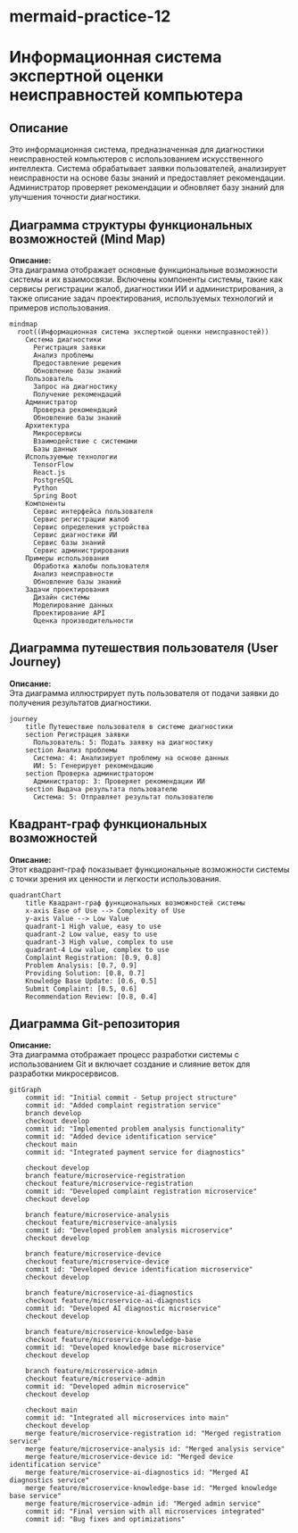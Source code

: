 # mermaid-practice-12
# Информационная система экспертной оценки неисправностей компьютера

## Описание

Это информационная система, предназначенная для диагностики неисправностей компьютеров с использованием искусственного интеллекта. Система обрабатывает заявки пользователей, анализирует неисправности на основе базы знаний и предоставляет рекомендации. Администратор проверяет рекомендации и обновляет базу знаний для улучшения точности диагностики.

## Диаграмма структуры функциональных возможностей (Mind Map)

**Описание:**  
Эта диаграмма отображает основные функциональные возможности системы и их взаимосвязи. Включены компоненты системы, такие как сервисы регистрации жалоб, диагностики ИИ и администрирования, а также описание задач проектирования, используемых технологий и примеров использования.

```mermaid
mindmap
  root((Информационная система экспертной оценки неисправностей))
    Система диагностики
      Регистрация заявки
      Анализ проблемы
      Предоставление решения
      Обновление базы знаний
    Пользователь
      Запрос на диагностику
      Получение рекомендаций
    Администратор
      Проверка рекомендаций
      Обновление базы знаний
    Архитектура
      Микросервисы
      Взаимодействие с системами
      Базы данных
    Используемые технологии
      TensorFlow
      React.js
      PostgreSQL
      Python
      Spring Boot
    Компоненты
      Сервис интерфейса пользователя
      Сервис регистрации жалоб
      Сервис определения устройства
      Сервис диагностики ИИ
      Сервис базы знаний
      Сервис администрирования
    Примеры использования
      Обработка жалобы пользователя
      Анализ неисправности
      Обновление базы знаний
    Задачи проектирования
      Дизайн системы
      Моделирование данных
      Проектирование API
      Оценка производительности
```

## Диаграмма путешествия пользователя (User Journey)

**Описание:**  
Эта диаграмма иллюстрирует путь пользователя от подачи заявки до получения результатов диагностики.

```mermaid
journey
    title Путешествие пользователя в системе диагностики
    section Регистрация заявки
      Пользователь: 5: Подать заявку на диагностику
    section Анализ проблемы
      Система: 4: Анализирует проблему на основе данных
      ИИ: 5: Генерирует рекомендацию
    section Проверка администратором
      Администратор: 3: Проверяет рекомендации ИИ
    section Выдача результата пользователю
      Система: 5: Отправляет результат пользователю
```

## Квадрант-граф функциональных возможностей

**Описание:**  
Этот квадрант-граф показывает функциональные возможности системы с точки зрения их ценности и легкости использования.

```mermaid
quadrantChart
    title Квадрант-граф функциональных возможностей системы
    x-axis Ease of Use --> Complexity of Use
    y-axis Value --> Low Value
    quadrant-1 High value, easy to use
    quadrant-2 Low value, easy to use
    quadrant-3 High value, complex to use
    quadrant-4 Low value, complex to use
    Complaint Registration: [0.9, 0.8]
    Problem Analysis: [0.7, 0.9]
    Providing Solution: [0.8, 0.7]
    Knowledge Base Update: [0.6, 0.5]
    Submit Complaint: [0.5, 0.6]
    Recommendation Review: [0.8, 0.4]
```

## Диаграмма Git-репозитория

**Описание:**  
Эта диаграмма отображает процесс разработки системы с использованием Git и включает создание и слияние веток для разработки микросервисов.

```mermaid
gitGraph
    commit id: "Initial commit - Setup project structure"
    commit id: "Added complaint registration service"
    branch develop
    checkout develop
    commit id: "Implemented problem analysis functionality"
    commit id: "Added device identification service"
    checkout main
    commit id: "Integrated payment service for diagnostics"
    
    checkout develop
    branch feature/microservice-registration
    checkout feature/microservice-registration
    commit id: "Developed complaint registration microservice"
    checkout develop

    branch feature/microservice-analysis
    checkout feature/microservice-analysis
    commit id: "Developed problem analysis microservice"
    checkout develop

    branch feature/microservice-device
    checkout feature/microservice-device
    commit id: "Developed device identification microservice"
    checkout develop

    branch feature/microservice-ai-diagnostics
    checkout feature/microservice-ai-diagnostics
    commit id: "Developed AI diagnostic microservice"
    checkout develop

    branch feature/microservice-knowledge-base
    checkout feature/microservice-knowledge-base
    commit id: "Developed knowledge base microservice"
    checkout develop

    branch feature/microservice-admin
    checkout feature/microservice-admin
    commit id: "Developed admin microservice"
    checkout develop

    checkout main
    commit id: "Integrated all microservices into main"
    checkout develop
    merge feature/microservice-registration id: "Merged registration service"
    merge feature/microservice-analysis id: "Merged analysis service"
    merge feature/microservice-device id: "Merged device identification service"
    merge feature/microservice-ai-diagnostics id: "Merged AI diagnostics service"
    merge feature/microservice-knowledge-base id: "Merged knowledge base service"
    merge feature/microservice-admin id: "Merged admin service"
    commit id: "Final version with all microservices integrated"
    commit id: "Bug fixes and optimizations"
```
